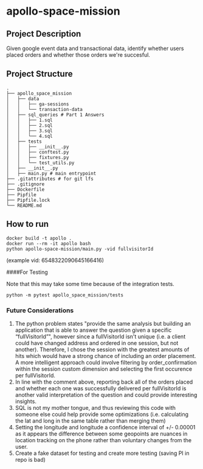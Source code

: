 # apollo-space-mission
## Project Description
Given google event data and transactional data, identify whether users placed orders and whether those orders we're succesful.

## Project Structure
```
.
├── apollo_space_mission
│   ├── data
│   │   ├── ga-sessions
│   │   └── transaction-data
│   ├── sql_queries # Part 1 Answers
│   │   ├── 1.sql
│   │   ├── 2.sql
│   │   ├── 3.sql
│   │   └── 4.sql
│   ├── tests
│   │   ├── __init__.py
│   │   ├── conftest.py
│   │   ├── fixtures.py
│   │   └── test_utils.py
│   ├── __init__.py
│   ├── main.py # main entrypoint
├── .gitattributes # for git lfs
├── .gitignore   
├── Dockerfile
├── Pipfile
├── Pipfile.lock
└── README.md
```
## How to run
```docker build -t apollo .```<br/>
```docker run --rm -it apollo bash```<br/>
```python apollo-space-mission/main.py -vid fullvisitorId```
 
 (example vid: 6548322090645166416)

####For Testing

Note that this may take some time because of the integration tests.

```python -m pytest apollo_space_mission/tests```


### Future Considerations
1) The python problem states "provide the same analysis but building an application that is able to answer the question given a specific “fullVisitorId”", however since a fullVisitorId isn't unique (i.e. a client could have changed address and ordered in one session, but not another). Therefore, I chose the session with the greatest amounts of hits which would have  a strong chance of including an order placement. A more intelligent approach could involve filtering by order_confirmation within the session custom dimension and selecting the first occurence per fullVisitorId.
2) In line with the comment above, reporting back all of the orders placed and whether each one was successfully delivered per fullVisitorId is another valid interpretation of the question and could provide interesting insights.
3) SQL is not my mother tongue, and thus reviewing this code with someone else could help provide some optimizations (i.e. calculating the lat and long in the same table rather than merging them)
4) Setting the longitude and longitude a confidence interval of +/- 0.00001 as it appears the difference between some geopoints are nuances in location tracking on the phone rather than voluntary changes from the user.
5) Create a fake dataset for testing and create more testing (saving PI in repo is bad) 